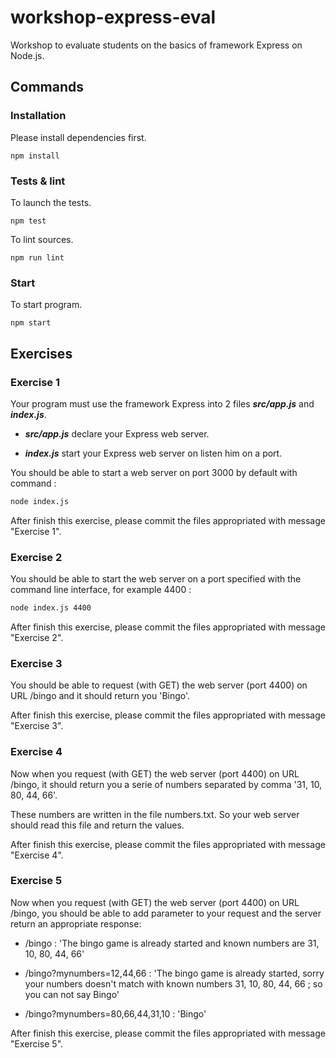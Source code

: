 # workshop-express-eval

Workshop to evaluate students on the basics of framework Express on Node.js.

## Commands

### Installation

Please install dependencies first.

	npm install

### Tests & lint

To launch the tests.

	npm test

To lint sources.

	npm run lint

### Start

To start program.

	npm start

## Exercises

### Exercise 1

Your program must use the framework Express into 2 files **_src/app.js_** and **_index.js_**.

- **_src/app.js_** declare your Express web server.

- **_index.js_** start your Express web server on listen him on a port.

You should be able to start a web server on port 3000 by default with command :

```sh
node index.js
```

After finish this exercise, please commit the files appropriated with message "Exercise 1".

### Exercise 2

You should be able to start the web server on a port specified with the command line interface, for example 4400 :

```sh
node index.js 4400
```

After finish this exercise, please commit the files appropriated with message "Exercise 2".

### Exercise 3

You should be able to request (with GET) the web server (port 4400) on URL /bingo and it should return you 'Bingo'.

After finish this exercise, please commit the files appropriated with message "Exercise 3".

### Exercise 4

Now when you request (with GET) the web server (port 4400) on URL /bingo, it should return you a serie of numbers separated by comma '31, 10, 80, 44, 66'.

These numbers are written in the file numbers.txt. So your web server should read this file and return the values.

After finish this exercise, please commit the files appropriated with message "Exercise 4".

### Exercise 5

Now when you request (with GET) the web server (port 4400) on URL /bingo, you should be able to add parameter to your request and the server return an appropriate response:

- /bingo : 'The bingo game is already started and known numbers are 31, 10, 80, 44, 66'

- /bingo?mynumbers=12,44,66 : 'The bingo game is already started, sorry your numbers doesn't match with known numbers 31, 10, 80, 44, 66 ; so you can not say Bingo'

- /bingo?mynumbers=80,66,44,31,10 : 'Bingo'

After finish this exercise, please commit the files appropriated with message "Exercise 5".